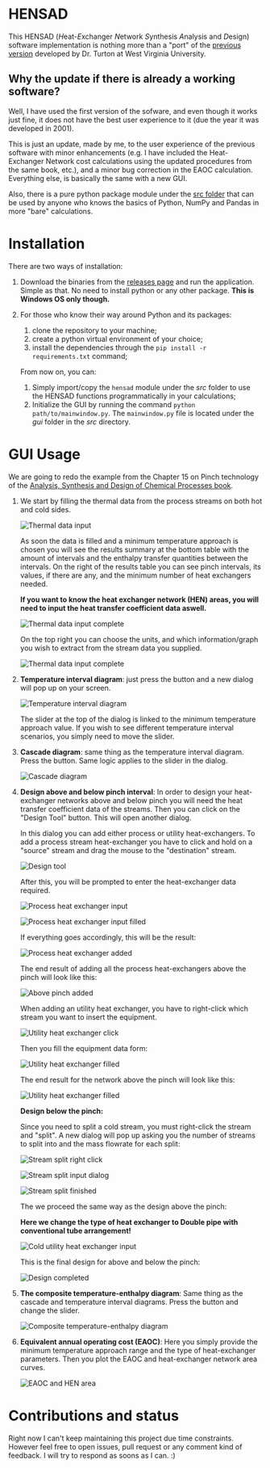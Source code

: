 # HENSAD
This HENSAD (*H*eat-*E*xchanger *N*etwork *S*ynthesis *A*nalysis and *D*esign) software implementation is nothing more than a "port" of the [previous version](https://richardturton.faculty.wvu.edu/publications/analysis-synthesis-and-design-of-chemical-processes-5th-edition) developed by Dr. Turton at West Virginia University.

## Why the update if there is already a working software?
Well, I have used the first version of the sofware, and even though it works just fine, it does not have the best user experience to it (due the year it was developed in 2001).

This is just an update, made by me, to the user experience of the previous software with minor enhancements (e.g. I have included the Heat-Exchanger Network cost calculations using the updated procedures from the same book, etc.), and a minor bug correction in the EAOC calculation. Everything else, is basically the same with a new GUI.

Also, there is a pure python package module under the [src folder](https://github.com/feslima/HENSAD/tree/master/src/hensad) that can be used by anyone who knows the basics of Python, NumPy and Pandas in more "bare" calculations.

# Installation
There are two ways of installation:

1. Download the binaries from the [releases page](https://github.com/feslima/HENSAD/releases) and run the application. Simple as that. No need to install python or any other package. **This is Windows OS only though.**

1. For those who know their way around Python and its packages: 
    1. clone the repository to your machine;
    1. create a python virtual environment of your choice;
    1. install the dependencies through the `pip install -r requirements.txt` command; 
    
    From now on, you can:
    1. Simply import/copy the `hensad` module under the *src* folder to use the HENSAD functions programmatically in your calculations;
    2. Initialize the GUI by running the command `python path/to/mainwindow.py`. The `mainwindow.py` file is located under the *gui* folder in the *src* directory.

# GUI Usage
We are going to redo the example from the Chapter 15 on Pinch technology of the [Analysis, Synthesis and Design of Chemical Processes book](https://scholar.google.com.br/scholar?q=analysis+synthesis+and+design+of+chemical+processes).

1. We start by filling the thermal data from the process streams on both hot and cold sides.

    ![Thermal data input](docs/stream_input.png)

    As soon the data is filled and a minimum temperature approach is chosen you will see the results summary at the bottom table with the amount of intervals and the enthalpy transfer quantities between the intervals. On the right of the results table you can see pinch intervals, its values, if there are any, and the minimum number of heat exchangers needed.

    **If you want to know the heat exchanger network (HEN) areas, you will need to input the heat transfer coefficient data aswell.**

    ![Thermal data input complete](/docs/heat-coeff-input.png)

    On the top right you can choose the units, and which information/graph you wish to extract from the stream data you supplied.

    ![Thermal data input complete](/docs/stream_input_filled.png)

1. **Temperature interval diagram**: just press the button and a new dialog will pop up on your screen.

    ![Temperature interval diagram](/docs/temp-diagram.png)

    The slider at the top of the dialog is linked to the minimum temperature approach value. If you wish to see different temperature interval scenarios, you simply need to move the slider.

1. **Cascade diagram**: same thing as the temperature interval diagram. Press the button. Same logic applies to the slider in the dialog.

    ![Cascade diagram](/docs/cascade-diagram.png)

1. **Design above and below pinch interval**:
    In order to design your heat-exchanger networks above and below pinch you will need the heat transfer coefficient data of the streams. Then you can click on the "Design Tool" button. This will open another dialog.

    In this dialog you can add either process or utility heat-exchangers. 
    To add a process stream heat-exchanger you have to click and hold on a 
    "source" stream and drag the mouse to the "destination" stream. 
    
    ![Design tool](/docs/design-click-drag.png)
    
    After this, you will be prompted to enter the heat-exchanger data required.

    ![Process heat exchanger input](/docs/design-heatex-input.png)

    ![Process heat exchanger input filled](/docs/design-heatex-input-filled.png)

    If everything goes accordingly, this will be the result:

    ![Process heat exchanger added](/docs/design-heatex-added.png)

    The end result of adding all the process heat-exchangers above the pinch will look like this:

    ![Above pinch added](/docs/design-heatex-hot-utility-added.png)

    When adding an utility heat exchanger, you have to right-click which stream you want to insert the equipment.

    ![Utility heat exchanger click](/docs/design-heatex-add-hot-utility.png)

    Then you fill the equipment data form:

    ![Utility heat exchanger filled](/docs/design-heatex-add-hot-utility-input-filled.png)

    The end result for the network above the pinch will look like this:

    ![Utility heat exchanger filled](/docs/design-heatex-hot-utility-added.png)

    **Design below the pinch:**

    Since you need to split a cold stream, you must right-click the stream and "split". A new dialog will pop up asking you the number of streams to split into and the mass flowrate for each split:

    ![Stream split right click](/docs/design-heatex-split-mouse.png)

    ![Stream split input dialog](/docs/design-heatex-split-input.png)

    ![Stream split finished](/docs/design-heatex-split-finished.png)

    The we proceed the same way as the design above the pinch:

    **Here we change the type of heat exchanger to Double pipe with conventional tube arrangement!**

    ![Cold utility heat exchanger input](/docs/design-heatex-add-cold-utility-input-filled.png)

    This is the final design for above and below the pinch:
    
    ![Design completed](/docs/design-heatex-complete.png)

1. **The composite temperature-enthalpy diagram**:
    Same thing as the cascade and temperature interval diagrams. Press the button and change the slider.

    ![Composite temperature-enthalpy diagram](/docs/composite-enthalpy.png)

1. **Equivalent annual operating cost (EAOC)**:
    Here you simply provide the minimum temperature approach range and the type of heat-exchanger parameters. Then you plot the EAOC and heat-exchanger network area curves.

    ![EAOC and HEN area](/docs/eaoc.png)


# Contributions and status

Right now I can't keep maintaining this project due time constraints. However feel free to open issues, pull request or any comment kind of feedback. I will try to respond as soons as I can. :)